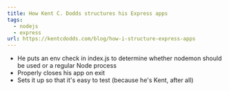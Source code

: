 ```yaml
---
title: How Kent C. Dodds structures his Express apps
tags:
  - nodejs
  - express
url: https://kentcdodds.com/blog/how-i-structure-express-apps
---
```


- He puts an env check in index.js to determine whether nodemon should be used or a regular Node process
- Properly closes his app on exit
- Sets it up so that it's easy to test (because he's Kent, after all)